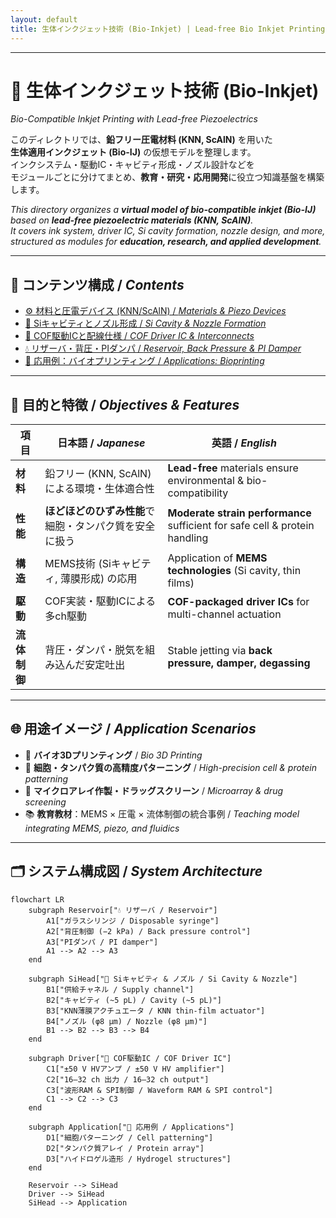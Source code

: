 ```yaml
---
layout: default
title: 生体インクジェット技術 (Bio-Inkjet) | Lead-free Bio Inkjet Printing
---
```


---

# 🧬 生体インクジェット技術 (Bio-Inkjet)  
*Bio-Compatible Inkjet Printing with Lead-free Piezoelectrics*

このディレクトリでは、**鉛フリー圧電材料 (KNN, ScAlN)** を用いた  
**生体適用インクジェット (Bio-IJ)** の仮想モデルを整理します。  
インクシステム・駆動IC・キャビティ形成・ノズル設計などを  
モジュールごとに分けてまとめ、**教育・研究・応用開発**に役立つ知識基盤を構築します。  

*This directory organizes a **virtual model of bio-compatible inkjet (Bio-IJ)**  
based on **lead-free piezoelectric materials (KNN, ScAlN)**.  
It covers ink system, driver IC, Si cavity formation, nozzle design, and more,  
structured as modules for **education, research, and applied development**.*

---

## 📑 コンテンツ構成 / *Contents*

- [⚙️ 材料と圧電デバイス (KNN/ScAlN) / *Materials & Piezo Devices*](bio_knn_device.md)  
- [🔬 Siキャビティとノズル形成 / *Si Cavity & Nozzle Formation*](bio_si_cavity.md)  
- [🔌 COF駆動ICと配線仕様 / *COF Driver IC & Interconnects*](bio_cof_driver.md)  
- [💧 リザーバ・背圧・PIダンパ / *Reservoir, Back Pressure & PI Damper*](bio_reservoir.md)  
- [🧬 応用例：バイオプリンティング / *Applications: Bioprinting*](bio_applications.md)  

---

## 🎯 目的と特徴 / *Objectives & Features*

| 項目 | 日本語 / *Japanese* | 英語 / *English* |
|------|------------------|------------------|
| **材料** | 鉛フリー (KNN, ScAlN) による環境・生体適合性 | **Lead-free** materials ensure environmental & bio-compatibility |
| **性能** | **ほどほどのひずみ性能**で細胞・タンパク質を安全に扱う | **Moderate strain performance** sufficient for safe cell & protein handling |
| **構造** | MEMS技術 (Siキャビティ, 薄膜形成) の応用 | Application of **MEMS technologies** (Si cavity, thin films) |
| **駆動** | COF実装・駆動ICによる多ch駆動 | **COF-packaged driver ICs** for multi-channel actuation |
| **流体制御** | 背圧・ダンパ・脱気を組み込んだ安定吐出 | Stable jetting via **back pressure, damper, degassing** |

---

## 🌐 用途イメージ / *Application Scenarios*

- 🧩 **バイオ3Dプリンティング** / *Bio 3D Printing*  
- 🧫 **細胞・タンパク質の高精度パターニング** / *High-precision cell & protein patterning*  
- 🧪 **マイクロアレイ作製・ドラッグスクリーン** / *Microarray & drug screening*  
- 📚 **教育教材**：MEMS × 圧電 × 流体制御の統合事例 / *Teaching model integrating MEMS, piezo, and fluidics*  

---

## 🗂 システム構成図 / *System Architecture*

```mermaid
flowchart LR
    subgraph Reservoir["💧 リザーバ / Reservoir"]
        A1["ガラスシリンジ / Disposable syringe"]
        A2["背圧制御 (−2 kPa) / Back pressure control"]
        A3["PIダンパ / PI damper"]
        A1 --> A2 --> A3
    end

    subgraph SiHead["🔬 Siキャビティ & ノズル / Si Cavity & Nozzle"]
        B1["供給チャネル / Supply channel"]
        B2["キャビティ (~5 pL) / Cavity (~5 pL)"]
        B3["KNN薄膜アクチュエータ / KNN thin-film actuator"]
        B4["ノズル (φ8 µm) / Nozzle (φ8 µm)"]
        B1 --> B2 --> B3 --> B4
    end

    subgraph Driver["🔌 COF駆動IC / COF Driver IC"]
        C1["±50 V HVアンプ / ±50 V HV amplifier"]
        C2["16–32 ch 出力 / 16–32 ch output"]
        C3["波形RAM & SPI制御 / Waveform RAM & SPI control"]
        C1 --> C2 --> C3
    end

    subgraph Application["🧬 応用例 / Applications"]
        D1["細胞パターニング / Cell patterning"]
        D2["タンパク質アレイ / Protein array"]
        D3["ハイドロゲル造形 / Hydrogel structures"]
    end

    Reservoir --> SiHead
    Driver --> SiHead
    SiHead --> Application
```

